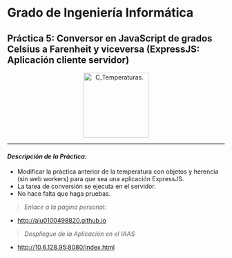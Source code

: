 # Grado de Ingeniería Informática

## Práctica 5: Conversor en JavaScript de grados Celsius a Farenheit y viceversa (ExpressJS: Aplicación cliente servidor)

<p align="Center">
  <img src="https://lh3.ggpht.com/Vn9sIUPcCVihrxMATWR_MjCIFuc5quCw-R3UN8Rmoze7rgaBhHdmF2RqjX3x28EJoQ=w300" title="C_Temperaturas." width="150" height="150">
</p>

---
#### *Descripción de la Práctica:*

  + Modificar la práctica anterior de la temperatura con objetos y herencia (sin web workers) para que sea una aplicación ExpressJS. 
  + La tarea de conversión se ejecuta en el servidor. 
  + No hace falta que haga pruebas.

> *Enlace a la página personal:*

  * http://alu0100498820.github.io


> *Despliegue de la Aplicación en el IAAS*

  * http://10.6.128.95:8080/index.html
